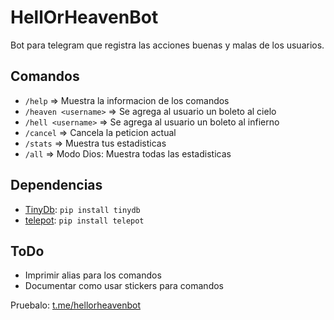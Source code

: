 # HellOrHeavenBot

Bot para telegram que registra las acciones buenas y malas de los usuarios.

## Comandos
- `/help` => Muestra la informacion de los comandos
- `/heaven <username>` => Se agrega al usuario un boleto al cielo
- `/hell <username>` => Se agrega al usuario un boleto al infierno
- `/cancel` => Cancela la peticion actual
- `/stats` => Muestra tus estadisticas
- `/all` => Modo Dios: Muestra todas las estadisticas

## Dependencias
- [TinyDb][2]: `pip install tinydb`
- [telepot][3]: `pip install telepot`

## ToDo
- Imprimir alias para los comandos
- Documentar como usar stickers para comandos


Pruebalo: [t.me/hellorheavenbot][1]


[1]:t.me/hellorheavenbot
[2]: https://tinydb.readthedocs.io/en/latest/getting-started.html#installing-tinydb
[3]: https://telepot.readthedocs.io/en/latest/

